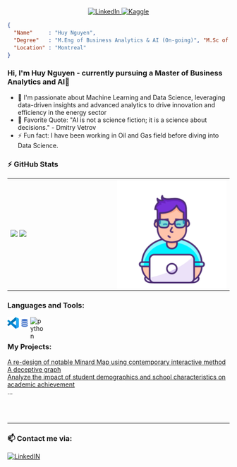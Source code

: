 <div align="center">
  <br>
  <a href="https://www.linkedin.com/in/quanghuynghua/">
    <img src="https://img.shields.io/badge/linkedin-%2312100E.svg?&style=for-the-badge&logo=linkedin&logoColor=white&color=black" alt="LinkedIn">
  </a>
  <a href="https://www.kaggle.com/quanghuynghua">
    <img src="https://img.shields.io/badge/kaggle-%2312100E.svg?&style=for-the-badge&logo=kaggle&logoColor=white&color=black" alt="Kaggle">
  </a>
</div>

```json
{
  "Name"     : "Huy Nguyen",
  "Degree"   : "M.Eng of Business Analytics & AI (On-going)", "M.Sc of Mechanical Eng", "B.E of Mechatronics Eng"
  "Location" : "Montreal"
}
```

### Hi, I'm Huy Nguyen - currently pursuing a Master of Business Analytics and AI🌱 


- 🔭 I'm passionate about Machine Learning and Data Science, leveraging data-driven insights and advanced analytics to drive innovation and efficiency in the energy sector
- 🥅 Favorite Quote: "AI is not a science fiction; it is a science about decisions." - Dmitry Vetrov
- ⚡ Fun fact: I have been working in Oil and Gas field before diving into Data Science.

### :zap: GitHub Stats

<table>
<tr>
  <td width="48%">
    <img src="https://github-readme-stats.vercel.app/api?username=quanghuynguyenhua&show_icons=true&hide=contribs,issues&hide_border=true" />
    <img src="https://github-readme-stats.vercel.app/api/top-langs/?username=quanghuynguyenhua&layout=compact&show_icons=true&hide_border=true" />
  </td>
  <td width="52%"><img alt="gif" align="right" src="./asset/coding.gif"/></td>
</tr>
<table>

### Languages and Tools:

<img align="left" alt="Visual Studio Code" width="26px" src="https://raw.githubusercontent.com/github/explore/80688e429a7d4ef2fca1e82350fe8e3517d3494d/topics/visual-studio-code/visual-studio-code.png" />
<img align="left" alt="SQL" width="26px" src="https://raw.githubusercontent.com/github/explore/80688e429a7d4ef2fca1e82350fe8e3517d3494d/topics/sql/sql.png" />
<img align="left" src="https://raw.githubusercontent.com/bablubambal/All_logo_and_pictures/1ac69ce5fbc389725f16f989fa53c62d6e1b4883/programming%20languages/python.svg" alt="python" width="30px" /> 

<br />
<br />

### My Projects:

<a href= "https://github.com/quanghuynguyenhua/Minard-Map">A re-design of notable Minard Map using contemporary interactive method</a><br>
<a href= "https://github.com/quanghuynguyenhua/Minard-Map">A deceptive graph</a><br>
<a href= "https://github.com/quanghuynguyenhua/Minard-Map">Analyze the impact of student demographics and school characteristics on academic achievement</a><br>
...

<br />
<br />

---

### 📫 Contact me via:

[![LinkedIN](https://img.shields.io/badge/LinkedIn-0077B5?style=for-the-badge&logo=linkedin&color=%23003140&logoColor=white)](https://www.linkedin.com/in/quanghuynghua/)

